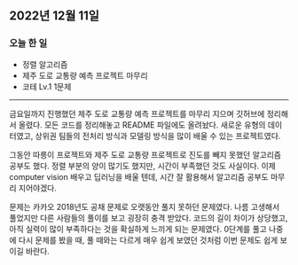 ## 2022년 12월 11일

### 오늘 한 일

- 정렬 알고리즘
- 제주 도로 교통량 예측 프로젝트 마무리
- 코테 Lv.1 1문제

---

금요일까지 진행했던 제주 도로 교통량 예측 프로젝트를 마무리 지으며 깃허브에 정리해서 올렸다. 모든 코드를 정리해놓고 README 파일에도 올려놨다. 새로운 유형의 데이터였고,
상위권 팀들의 전처리 방식과 모델링 방식을 많이 배울 수 있는 프로젝트였다.

그동안 따릉이 프로젝트와 제주 도로 교통량 프로젝트로 진도를 빼지 못했던 알고리즘 공부도 했다. 정렬 부분의 양이 많기도 했지만, 시간이 부족했던 것도 사실이다.
이제 computer vision 배우고 딥러닝을 배울 텐데, 시간 잘 활용해서 알고리즘 공부도 마무리 지어야겠다.

문제는 카카오 2018년도 공채 문제로 오랫동안 풀지 못하던 문제였다. 나름 고생해서 풀었지만 다른 사람들의 풀이를 보고 굉장히 충격 받았다. 코드의 길이 차이가 상당했고, 아직 실력이 많이 부족하다는
것을 확실하게 느끼게 되는 문제였다. 0단계를 풀고 나중에 다시 문제를 봤을 때, 풀 때와는 다르게 매우 쉽게 보였던 것처럼 이번 문제도 쉽게 보이길 바란다.
